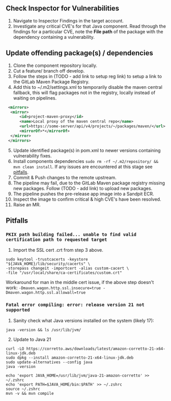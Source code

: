 ## Check Inspector for Vulnerabilities

1. Navigate to Inspector Findings in the target account.
2. Investigate any critical CVE's for that Java component. Read through the findings for a particular CVE, note the **File path** of the package with the dependency containing a vulnerability.

## Update offending package(s) / dependencies

1. Clone the component repository locally.
2. Cut a feature/ branch off develop.
3. Follow the steps in (TODO - add link to setup reg link) to setup a link to the GitLab Maven Package Registry.
4. Add this to \~/.m2/settings.xml to temporarily disable the maven central fallback, this will flag packages not in the registry, locally instead of waiting on pipelines.

```xml
 <mirrors>
  <mirror>
      <id>project-maven-proxy</id>
      <name>Local proxy of the maven central repo</name>
      <url>https://some-server/api/v4/projects/~/packages/maven/</url>
      <mirrorOf>*</mirrorOf>
  </mirror>
 </mirrors>
```

 5. Update identified package(s) in pom.xml to newer versions containing vulnerability fixes.
 6. Install components dependencies `sudo rm -rf ~/.m2/repository/ && mvn clean install`. If any issues are encountered at this stage see [pitfalls](#pitfalls).
 7. Commit & Push changes to the remote upstream.
 8. The pipeline may fail, due to the GitLab Maven package registry missing new packages. Follow (TODO - add link) to upload new packages.
 9. The pipeline pushes the pre-release app image into a Sandpit ECR.
10. Inspect the image to confirm critical & high CVE's have been resolved.
11. Raise an MR. 

## Pitfalls

### `PKIX path building failed... unable to find valid certification path to requested target`

1. Import the SSL cert .crt from step 3 above.

```shell
sudo keytool -trustcacerts -keystore "${JAVA_HOME}/lib/security/cacerts" \
-storepass changeit -importcert -alias custom-cacert \
-file "/usr/local/share/ca-certificates/custom.crt"
```

Workaround for man in the middle cert issue, if the above step doesn't work: `-Dmaven.wagon.http.ssl.insecure=true -Dmaven.wagon.http.ssl.allowall=true`

### `Fatal error compiling: error: release version 21 not supported`

1. Sanity check what Java versions installed on the system (likely 17):

```shell
java -version && ls /usr/lib/jvm/
```

2. Update to Java 21

```shell
curl -LO https://corretto.aws/downloads/latest/amazon-corretto-21-x64-linux-jdk.deb
sudo dpkg --install amazon-corretto-21-x64-linux-jdk.deb
sudo update-alternatives --config java
java -version

echo 'export JAVA_HOME=/usr/lib/jvm/java-21-amazon-corretto' >> ~/.zshrc
echo 'export PATH=$JAVA_HOME/bin:$PATH' >> ~/.zshrc
source ~/.zshrc
mvn -v && mvn compile
```
